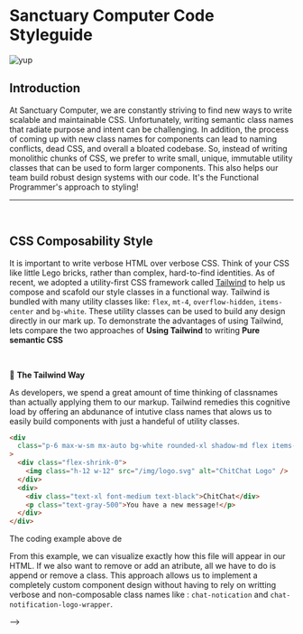 # Sanctuary Computer Code Styleguide

![yup](http://i.giphy.com/xTiTntB8WSMsSDZIDm.gif)

## Introduction

At Sanctuary Computer, we are constantly striving to find new ways to write scalable and maintainable CSS. Unfortunately, writing semantic class names that radiate purpose and intent can be challenging. In addition, the process of coming up with new class names for components can lead to naming conflicts, dead CSS, and overall a bloated codebase. So, instead of writing monolithic chunks of CSS, we prefer to write small, unique, immutable utility classes that can be used to form larger components. This also helps our team build robust design systems with our code. It's the Functional Programmer's approach to styling!

---

<br>

## CSS Composability Style

It is important to write verbose HTML over verbose CSS. Think of your CSS like little Lego bricks, rather than complex, hard-to-find identities. As of recent, we adopted a utility-first CSS framework called [Tailwind](https://tailwindcss.com/) to help us compose and scafold our style classes in a functional way. Tailwind is bundled with many utility classes like: `flex`, `mt-4`, `overflow-hidden`, `items-center` and `bg-white`. These utility classes can be used to build any design directly in our mark up.
To demonstrate the advantages of using Tailwind, lets compare the two approaches of **Using Tailwind** to writing **Pure semantic CSS**

<br>

:nail_care: **The Tailwind Way**

As developers, we spend a great amount of time thinking of classnames than actually applying them to our markup. Tailwind remedies this cognitive load by offering an abdunance of intutive class names that alows us to easily build components with just a handeful of utility classes.
<br>

```html
<div
  class="p-6 max-w-sm mx-auto bg-white rounded-xl shadow-md flex items-center space-x-4"
>
  <div class="flex-shrink-0">
    <img class="h-12 w-12" src="/img/logo.svg" alt="ChitChat Logo" />
  </div>
  <div>
    <div class="text-xl font-medium text-black">ChitChat</div>
    <p class="text-gray-500">You have a new message!</p>
  </div>
</div>
```

The coding example above de

From this example, we can visualize exactly how this file will appear in our HTML. If we also want to remove or add an atribute, all we have to do is append or remove a class. This approach allows us to implement a completely custom component design without having to rely on writting verbose and non-composable class names like : `chat-notication` and `chat-notification-logo-wrapper`.

<!--
<br>

:x: **Pure Semantic CSS:**

```html
<div class="chat-notification">
  <div class="chat-notification-logo-wrapper">
    <img
      class="chat-notification-logo"
      src="/img/logo.svg"
      alt="ChitChat Logo"
    />
  </div>
  <div class="chat-notification-content">
    <h4 class="chat-notification-title">ChitChat</h4>
    <p class="chat-notification-message">You have a new message!</p>
  </div>
</div>

<style>
  .chat-notification {
    display: flex;
    max-width: 24rem;
    margin: 0 auto;
    padding: 1.5rem;
    border-radius: 0.5rem;
    background-color: #fff;
    box-shadow: 0 20px 25px -5px rgba(0, 0, 0, 0.1), 0 10px 10px -5px rgba(0, 0, 0, 0.04);
  }
  .chat-notification-logo-wrapper {
    flex-shrink: 0;
  }
  .chat-notification-logo {
    height: 3rem;
    width: 3rem;
  }
  .chat-notification-content {
    margin-left: 1.5rem;
    padding-top: 0.25rem;
  }
  .chat-notification-title {
    color: #1a202c;
    font-size: 1.25rem;
    line-height: 1.25;
  }
  .chat-notification-message {
    color: #718096;
    font-size: 1rem;
    line-height: 1.5;
  }
</style>
```

In the above example, their is no idication of what `.chat-notifications` will look like
Here I have no idea what `.chat-notifcations` will look like, and making
changes means I have to search the codebase for its definition. One can argue that this looks better when it comes to semantics but in terms of composition and reusability it's simply not.

 It adds no real value to the structure of the page and gives no clue how it should look. This can lead to bugs as its purpose and scope are unclear. -->

<!--








## Semantic CSS vs Functional CSS

<br>
The approach to writing semantic CSS is to write classes that are easy to read and that showcase element hierarchy. The intention of this is to help one understand where a module begins or ends. In shorter words, the Semantic approach trys to sell you on readability!
<br>
<br>

```

const Hero = ({ headline, tagline }: { headline: string, tagline?: string }) => {
  return (
    <div className="hero">
      <h1 className="hero-title">Heading</h1>
      <p className="hero-tagline">Tagline</p>
    </div>
  );
};

```

<br>

### What is the actual problem of using Semantic CSS then ?

<br>

The above example looks fine! So whats the problem then? Let's give another example of a component that you will commonly come across in a codebase.
<br>
<br>

`./article.css`

```










<!-- Semantic CSS -->
<!--
  .article {
    width: 800px;
    border: 1px solid #ddd;
    background-color: rgba(236, 253, 245);
    padding: 20px;
    border-radius: 0.75rem;
    box-shadow: 4px 4px 5px #999;
  }

  .article__title {
    font-size: 32px;
    color: rgba(120, 53, 15);
    margin-bottom: 10px;
  }

  .article__publicationDate {
    color: rgba(180, 83, 9);
    font-weight: bold;
  }

  .article__content {
    color: #555;
    font-size: 1.125rem;
    line-height: 1.75rem;
    font-family: Verdana;
  }

```

`./ArticleCard.jsx`

``` -->

<!-- JSX Component using Semantic CSS -->

<!-- import React from "react";
import "./article-card.css";

export function ArticleCard() {
  return (
    <article class="article">
      <h1 class="article__title">Functional Programing: The CSS Way </h1>
      <div class="article__publicationDate">10th April, 2021</div>
      <div class="article__content">
        <p>At Sanctuary Computer, we are constantly striving to find new ways to write scalable and maintainable CSS. Unfortunately, writing semantic class names that radiate purpose and intent can be challenging across developer teams.</p>
      </div>
    </article>
  );
} -->

<!--
Resources
https://adamwathan.me/css-utility-classes-and-separation-of-concerns/
https://levelup.gitconnected.com/im-finally-giving-functional-css-a-chance-a9ab284dde12 --> -->
<!-- https://medium.com/geekculture/css-approaches-for-2021-semantic-and-non-semantic-styling-for-the-current-state-of-web-development-1581916ca1c0 -->
